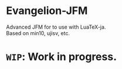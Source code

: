 # Evangelion-JFM
Advanced JFM for to use with LuaTeX-ja.<br>
Based on min10, ujisv, etc.<br>
# `WIP`: Work in progress.
